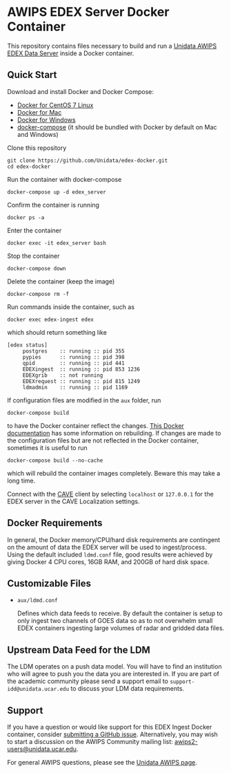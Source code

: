 # AWIPS EDEX Server Docker Container

This repository contains files necessary to build and run a [Unidata AWIPS EDEX Data Server](https://www.unidata.ucar.edu/software/awips2/) inside a Docker container.

## Quick Start

Download and install Docker and Docker Compose:

* [Docker for CentOS 7 Linux](https://docs.docker.com/install/linux/docker-ce/centos/)
* [Docker for Mac](https://docs.docker.com/docker-for-mac/)
* [Docker for Windows](https://docs.docker.com/docker-for-windows/install/)
* [docker-compose](https://docs.docker.com/compose/) (it should be bundled with Docker by default on Mac and Windows)

Clone this repository

    git clone https://github.com/Unidata/edex-docker.git
    cd edex-docker

Run the container with docker-compose 

    docker-compose up -d edex_server

Confirm the container is running

    docker ps -a 

Enter the container

    docker exec -it edex_server bash    

Stop the container

    docker-compose down

Delete the container (keep the image)

    docker-compose rm -f
    
Run commands inside the container, such as

    docker exec edex-ingest edex

which should return something like

    [edex status]
         postgres    :: running :: pid 355
         pypies      :: running :: pid 398
         qpid        :: running :: pid 441
         EDEXingest  :: running :: pid 853 1236
         EDEXgrib    :: not running
         EDEXrequest :: running :: pid 815 1249
         ldmadmin    :: running :: pid 1169

If configuration files are modified in the `aux` folder, run
    
    docker-compose build

to have the Docker container reflect the changes. [This Docker documentation](https://docs.docker.com/compose/reference/build/) has some information on rebuilding. If changes are made to the configuration files but are not reflected in the Docker container, sometimes it is useful to run

    docker-compose build --no-cache

which will rebuild the container images completely. Beware this may take a long time. 

Connect with the [CAVE](http://unidata.github.io/awips2/install/install-cave/) client by selecting `localhost` or `127.0.0.1` for the EDEX server in the CAVE Localization settings.

## Docker Requirements

In general, the Docker memory/CPU/hard disk requirements are contingent on the amount of data the EDEX server will be used to ingest/process. Using the default included `ldmd.conf` file, good results were achieved by giving Docker 4 CPU cores, 16GB RAM, and 200GB of hard disk space. 

## Customizable Files

- `aux/ldmd.conf`

    Defines which data feeds to receive. By default the container is setup to only ingest two channels of GOES data so as to not overwhelm small EDEX containers ingesting large volumes of radar and gridded data files.
 
## Upstream Data Feed for the LDM

The LDM operates on a push data model. You will have to find an institution who will agree to push you the data you are interested in. If you are part of the academic community please send a support email to `support-idd@unidata.ucar.edu` to discuss your LDM data requirements.

## Support

If you have a question or would like support for this EDEX Ingest Docker container, consider [submitting a GitHub issue](https://github.com/Unidata/edex-docker/issues). Alternatively, you may wish to start a discussion on the AWIPS Community mailing list: <awips2-users@unidata.ucar.edu>.

For general AWIPS questions, please see the [Unidata AWIPS page](https://www.unidata.ucar.edu/software/awips/).
